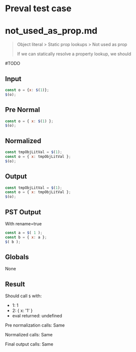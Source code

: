 # Preval test case

# not_used_as_prop.md

> Object literal > Static prop lookups > Not used as prop
>
> If we can statically resolve a property lookup, we should

#TODO

## Input

`````js filename=intro
const o = {x: $(1)};
$(o);
`````

## Pre Normal

`````js filename=intro
const o = { x: $(1) };
$(o);
`````

## Normalized

`````js filename=intro
const tmpObjLitVal = $(1);
const o = { x: tmpObjLitVal };
$(o);
`````

## Output

`````js filename=intro
const tmpObjLitVal = $(1);
const o = { x: tmpObjLitVal };
$(o);
`````

## PST Output

With rename=true

`````js filename=intro
const a = $( 1 );
const b = { x: a };
$( b );
`````

## Globals

None

## Result

Should call `$` with:
 - 1: 1
 - 2: { x: '1' }
 - eval returned: undefined

Pre normalization calls: Same

Normalized calls: Same

Final output calls: Same
